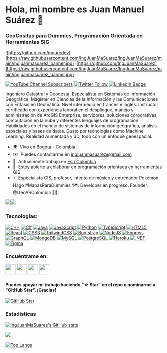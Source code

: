 Hola, mi nombre es Juan Manuel Suárez 👋
===================================

### GeoCositas para Dummies, Programación Orientada en Herramientas SIG

![https://github.com/mouredev](https://raw.githubusercontent.com/IngJuanMaSuarez/IngJuanMaSuarez/main/ingjuanmasuarez_banner.jpg)
![https://github.com/IngJuanMaSuarez](https://raw.githubusercontent.com/IngJuanMaSuarez/IngJuanMaSuarez/main/ingjuanmasuarez_banner.jpg)

[![YouTube Channel Subscribers](https://img.shields.io/youtube/channel/subscribers/UC4CNTt2aXvMKmxNXQFtTrAA?style=social)]([https://www.youtube.com/channel/UC4CNTt2aXvMKmxNXQFtTrAA](https://www.youtube.com/c/IngJuanMaSuarez/))
[![Twitter Follow](https://img.shields.io/twitter/follow/IngJuanMaSuarez?style=social)](https://twitter.com/IngJuanMaSuarez)
[![LinkedIn Badge](https://img.shields.io/badge/My-LinkedIn-blue)](https://www.linkedin.com/in/IngJuanMaSuarez/)

Ingeniero Catastral y Geodesta, Especialista en Sistemas de Información Geográfica, Magister en Ciencias de la Información y las Comunicaciones con Énfasis en Geomática. Nivel intermedio en francés e inglés. Instructor certificado con experiencia laboral en el despliegue, manejo y administración de ArcGIS Enterprise, servidores, soluciones corporativas, computación en la nube y diferentes lenguajes de programación. Habilidades en el manejo de sistemas de información geográfica, análisis espaciales y bases de datos. Gusto por tecnologías como Machine Learning, Realidad Aumentada y 3D, todo con un enfoque geoespacial.

* 🌍  Vivo en Bogotá - Colombia
* ✉️  Puedes contactarme en [ingjuanmasuarez@gmail.com](mailto:ingjuanmasuarez@gmail.com)
* 🚀  Actualmente trabajo en [Esri Colombia](http://www.esri.co/es-co/nosotros/sobre-esri/inicio)
* 🤝  Estoy abierto a colaborar en programación orientada en herramientas GIS
* ⚡  Especialista GIS, profesor, intento de músico y entrenador Pokémon. Hago #MapasParaDummies 🗺. Developer en progreso. Founder: @GeoARColombia 🧑‍💻.

<a href="https://www.twitter.com/IngJuanMaSuarez" target="_blank" rel="noreferrer"><img
src="https://img.shields.io/twitter/follow/IngJuanMaSuarez?logo=twitter&style=for-the-badge&color=0891b2&labelColor=1c1917"
/></a><a href="https://www.github.com/IngJuanMaSuarez" target="_blank" rel="noreferrer"><img
src="https://img.shields.io/github/followers/IngJuanMaSuarez?logo=github&style=for-the-badge&color=0891b2&labelColor=1c1917" /></a>

### Tecnologías:

<p align="left">
<a href="https://docs.microsoft.com/en-us/cpp/?view=msvc-170" target="_blank" rel="noreferrer"><img src="https://raw.githubusercontent.com/danielcranney/readme-generator/main/public/icons/skills/cplusplus-colored.svg" width="36" height="36" alt="C++" /></a>
<a href="https://docs.microsoft.com/en-us/dotnet/csharp/" target="_blank" rel="noreferrer"><img src="https://raw.githubusercontent.com/danielcranney/readme-generator/main/public/icons/skills/csharp-colored.svg" width="36" height="36" alt="C#" /></a>
<a href="https://www.oracle.com/java/" target="_blank" rel="noreferrer"><img src="https://raw.githubusercontent.com/danielcranney/readme-generator/main/public/icons/skills/java-colored.svg" width="36" height="36" alt="Java" /></a>
<a href="https://developer.mozilla.org/en-US/docs/Web/JavaScript" target="_blank" rel="noreferrer"><img src="https://raw.githubusercontent.com/danielcranney/readme-generator/main/public/icons/skills/javascript-colored.svg" width="36" height="36" alt="JavaScript" /></a>
<a href="https://www.python.org/" target="_blank" rel="noreferrer"><img src="https://raw.githubusercontent.com/danielcranney/readme-generator/main/public/icons/skills/python-colored.svg" width="36" height="36" alt="Python" /></a>
<a href="https://www.typescriptlang.org/" target="_blank" rel="noreferrer"><img src="https://raw.githubusercontent.com/danielcranney/readme-generator/main/public/icons/skills/typescript-colored.svg" width="36" height="36" alt="TypeScript" /></a>
<a href="https://developer.mozilla.org/en-US/docs/Glossary/HTML5" target="_blank" rel="noreferrer"><img src="https://raw.githubusercontent.com/danielcranney/readme-generator/main/public/icons/skills/html5-colored.svg" width="36" height="36" alt="HTML5" /></a>
<a href="https://reactjs.org/" target="_blank" rel="noreferrer"><img src="https://raw.githubusercontent.com/danielcranney/readme-generator/main/public/icons/skills/react-colored.svg" width="36" height="36" alt="React" /></a>
<a href="https://www.w3.org/TR/CSS/#css" target="_blank" rel="noreferrer"><img src="https://raw.githubusercontent.com/danielcranney/readme-generator/main/public/icons/skills/css3-colored.svg" width="36" height="36" alt="CSS3" /></a>
<a href="https://tailwindcss.com/" target="_blank" rel="noreferrer"><img src="https://raw.githubusercontent.com/danielcranney/readme-generator/main/public/icons/skills/tailwindcss-colored.svg" width="36" height="36" alt="TailwindCSS" /></a>
<a href="https://getbootstrap.com/" target="_blank" rel="noreferrer"><img src="https://raw.githubusercontent.com/danielcranney/readme-generator/main/public/icons/skills/bootstrap-colored.svg" width="36" height="36" alt="Bootstrap" /></a>
<a href="https://nodejs.org/en/" target="_blank" rel="noreferrer"><img src="https://raw.githubusercontent.com/danielcranney/readme-generator/main/public/icons/skills/nodejs-colored.svg" width="36" height="36" alt="NodeJS" /></a>
<a href="https://expressjs.com/" target="_blank" rel="noreferrer"><img src="https://raw.githubusercontent.com/danielcranney/readme-generator/main/public/icons/skills/express-colored.svg" width="36" height="36" alt="Express" /></a>
<a href="https://graphql.org/" target="_blank" rel="noreferrer"><img src="https://raw.githubusercontent.com/danielcranney/readme-generator/main/public/icons/skills/graphql-colored.svg" width="36" height="36" alt="GraphQL" /></a>
<a href="https://www.mongodb.com/" target="_blank" rel="noreferrer"><img src="https://raw.githubusercontent.com/danielcranney/readme-generator/main/public/icons/skills/mongodb-colored.svg" width="36" height="36" alt="MongoDB" /></a>
<a href="https://www.mysql.com/" target="_blank" rel="noreferrer"><img src="https://raw.githubusercontent.com/danielcranney/readme-generator/main/public/icons/skills/mysql-colored.svg" width="36" height="36" alt="MySQL" /></a>
<a href="https://www.postgresql.org/" target="_blank" rel="noreferrer"><img src="https://raw.githubusercontent.com/danielcranney/readme-generator/main/public/icons/skills/postgresql-colored.svg" width="36" height="36" alt="PostgreSQL" /></a>
<a href="https://www.heroku.com/" target="_blank" rel="noreferrer"><img src="https://raw.githubusercontent.com/danielcranney/readme-generator/main/public/icons/skills/heroku-colored.svg" width="36" height="36" alt="Heroku" /></a>
<a href="https://dotnet.microsoft.com/en-us/" target="_blank" rel="noreferrer"><img src="https://raw.githubusercontent.com/danielcranney/readme-generator/main/public/icons/skills/dot-net-colored.svg" width="36" height="36" alt=".NET" /></a>
<a href="https://www.figma.com/" target="_blank" rel="noreferrer"><img src="https://raw.githubusercontent.com/danielcranney/readme-generator/main/public/icons/skills/figma-colored.svg" width="36" height="36" alt="Figma" /></a>
</p>

### Encuéntrame en:

<p align="left"> <a href="https://www.github.com/IngJuanMaSuarez" target="_blank" rel="noreferrer"><img src="https://raw.githubusercontent.com/danielcranney/readme-generator/main/public/icons/socials/github.svg" width="32" height="32" /></a> <a href="https://www.linkedin.com/in/IngJuanMaSuarez" target="_blank" rel="noreferrer"><img src="https://raw.githubusercontent.com/danielcranney/readme-generator/main/public/icons/socials/linkedin.svg" width="32" height="32" /></a> <a href="https://www.twitter.com/IngJuanMaSuarez" target="_blank" rel="noreferrer"><img src="https://raw.githubusercontent.com/danielcranney/readme-generator/main/public/icons/socials/twitter.svg" width="32" height="32" /></a> <a href="https://www.youtube.com/c/IngJuanMaSuarez" target="_blank" rel="noreferrer"><img src="https://raw.githubusercontent.com/danielcranney/readme-generator/main/public/icons/socials/youtube.svg" width="32" height="32" /></a></p>

#### Puedes apoyar mi trabajo haciendo "☆ Star" en el repo o nominarme a "GitHub Star". ¡Gracias!

[![GitHub Star](https://img.shields.io/badge/GitHub-Nominar_a_star-yellow?style=for-the-badge&logo=github&logoColor=white&labelColor=101010)](https://stars.github.com/nominate/)

### Estadísticas

<a href="http://www.github.com/IngJuanMaSuarez"><img src="https://github-readme-stats.vercel.app/api?username=IngJuanMaSuarez&show_icons=true&hide=issues,&count_private=true&title_color=22c55e&text_color=000000&icon_color=3382ed&bg_color=ffffff&hide_border=true&show_icons=true" alt="IngJuanMaSuarez's GitHub stats" /></a>

<a href="http://www.github.com/IngJuanMaSuarez"><img src="https://github-readme-streak-stats.herokuapp.com/?user=IngJuanMaSuarez&stroke=000000&background=ffffff&ring=22c55e&fire=22c55e&currStreakNum=000000&currStreakLabel=22c55e&sideNums=000000&sideLabels=000000&dates=000000&hide_border=true" /></a>

[![Top Langs](https://github-readme-stats.vercel.app/api/top-langs/?username=IngJuanMaSuarez&layout=compact)](https://github.com/IngJuanMaSuarez/github-readme-stats)
